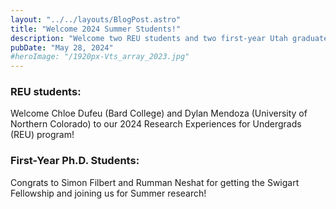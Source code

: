 ```yaml
---
layout: "../../layouts/BlogPost.astro"
title: "Welcome 2024 Summer Students!"
description: "Welcome two REU students and two first-year Utah graduate students to our group for Summer research projects!"
pubDate: "May 28, 2024"
#heroImage: "/1920px-Vts_array_2023.jpg"
---
```


<h3>REU students: </h3>
Welcome Chloe Dufeu (Bard College) and Dylan Mendoza (University of Northern Colorado) to our 2024 Research Experiences for Undergrads (REU) program! 

<h3>First-Year Ph.D. Students:</h3>
Congrats to Simon Filbert and Rumman Neshat for getting the Swigart Fellowship and joining us for Summer research! 



